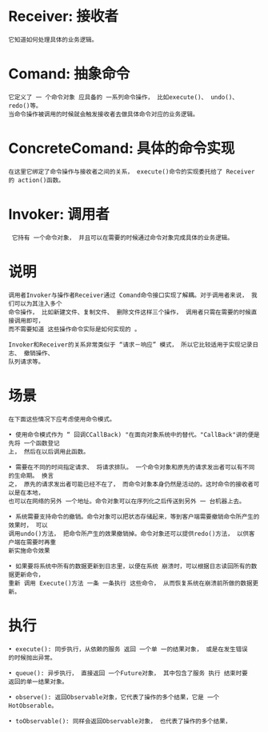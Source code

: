 # Receiver: 接收者
 
	它知道如何处理具体的业务逻辑。

# Comand: 抽象命令

	它定义了 一 个命令对象 应具备的 一系列命令操作， 比如execute()、 undo()、 redo()等。 
	当命令操作被调用的时候就会触发接收者去做具体命令对应的业务逻辑。
	
# ConcreteComand: 具体的命令实现

    在这里它绑定了命令操作与接收者之间的关系， execute()命令的实现委托给了 Receiver的 action()函数。
    
# Invoker: 调用者

     它持有 一个命令对象， 并且可以在需要的时候通过命令对象完成具体的业务逻辑。

	
# 说明
	
	调用者Invoker与操作者Receiver通过 Comand命令接口实现了解耦。对于调用者来说， 我们可以为其注入多个
	命令操作， 比如新建文件、复制文件、 删除文件这样三个操作， 调用者只需在需要的时候直接调用即可， 
	而不需要知道 这些操作命令实际是如何实现的 。
	
	Invoker和Receiver的关系非常类似于 “请求－响应” 模式， 所以它比较适用于实现记录日志、 撤销操作、
	队列请求等。
	
# 场景

    在下面这些情况下应考虑使用命令模式。

	• 使用命令模式作为 “ 回调CCallBack) "在面向对象系统中的替代。"CallBack"讲的便是先将 一个函数登记
	上， 然后在以后调用此函数。

	• 需要在不同的时间指定请求、 将请求排队。 一个命令对象和原先的请求发出者可以有不同的生命期。 换言
	之， 原先的请求发出者可能已经不在了， 而命令对象本身仍然是活动的。这时命令的接收者可以是在本地，
	也可以在网络的另外 一个地址。命令对象可以在序列化之后传送到另外 一 台机器上去。
	
	• 系统需要支持命令的撤销。命令对象可以把状态存储起来，等到客户端需要撤销命令所产生的效果时， 可以
	调用undo()方法， 把命令所产生的效果撤销掉。命令对象还可以提供redo()方法， 以供客户端在需要时再重
	新实施命令效果
	
	• 如果要将系统中所有的数据更新到日志里，以便在系统 崩溃时，可以根据日志读回所有的数据更新命令， 
	重新 调用 Execute()方法 一条 一条执行 这些命令， 从而恢复系统在崩溃前所做的数据更新。

	
# 执行
	
	• execute(): 同步执行，从依赖的服务 返回 一个单 一的结果对象， 或是在发生错误
	的时候抛出异常。

	• queue(): 异步执行， 直接返回 一个Future对象， 其中包含了服务 执行 结束时要
	返回的单一结果对象。
	
	• observe(): 返回Observable对象，它代表了操作的多个结果，它是 一个HotObserable。
	
    • toObservable(): 同样会返回Observable对象， 也代表了操作的多个结果，

	
	